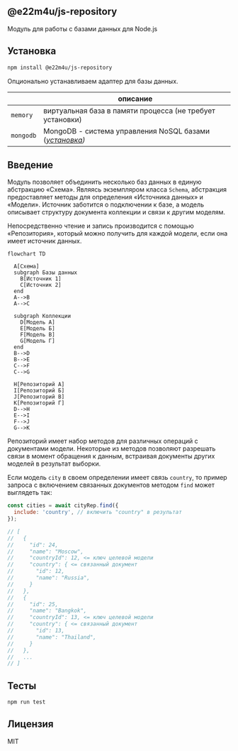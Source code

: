 ## @e22m4u/js-repository

Модуль для работы с базами данных для Node.js

## Установка

```bash
npm install @e22m4u/js-repository
```

Опционально устанавливаем адаптер для базы данных.

|           | описание                                                                                                                       |
|-----------|--------------------------------------------------------------------------------------------------------------------------------|
| `memory`  | виртуальная база в памяти процесса (не требует установки)                                                                      |
| `mongodb` | MongoDB - система управления NoSQL базами (*[установка](https://www.npmjs.com/package/@e22m4u/js-repository-mongodb-adapter))* |

## Введение

Модуль позволяет объединить несколько баз данных в единую абстракцию «Схема».
Являясь экземпляром класса `Schema`, абстракция предоставляет методы для
определения «Источника данных» и «Модели». Источник заботится о подключении
к базе, а модель описывает структуру документа коллекции и связи к другим
моделям.

Непосредственно чтение и запись производится с помощью «Репозитория», который
можно получить для каждой модели, если она имеет источник данных.

```mermaid
flowchart TD

  A[Схема]
  subgraph Базы данных
    B[Источник 1]
    C[Источник 2]
  end
  A-->B
  A-->C

  subgraph Коллекции
    D[Модель A]
    E[Модель Б]
    F[Модель В]
    G[Модель Г]
  end
  B-->D
  B-->E
  C-->F
  C-->G

  H[Репозиторий A]
  I[Репозиторий Б]
  J[Репозиторий В]
  K[Репозиторий Г]
  D-->H
  E-->I
  F-->J
  G-->K
```

Репозиторий имеет набор методов для различных операций с документами модели.
Некоторые из методов позволяют разрешать связи в момент обращения к данным,
встраивая документы других моделей в результат выборки.

Если модель `city` в своем определении имеет связь `country`, то пример
запроса с включением связанных документов методом `find` может выглядеть так:

```js
const cities = await cityRep.find({
  include: 'country', // включить "country" в результат
});

// [
//   {
//     "id": 24,
//     "name": "Moscow",
//     "countryId": 12, <= ключ целевой модели
//     "country": { <= связанный документ
//       "id": 12,
//       "name": "Russia",
//     }
//   },
//   {
//     "id": 25,
//     "name": "Bangkok",
//     "countryId": 13, <= ключ целевой модели
//     "country": { <= связанный документ
//       "id": 13,
//       "name": "Thailand",
//     }
//   },
//   ...
// ]
```

## Тесты

```bash
npm run test
```

## Лицензия

MIT
